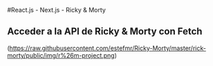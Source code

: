 #React.js - Next.js - Ricky & Morty

## Acceder a la API de Ricky & Morty con Fetch

(https://raw.githubusercontent.com/estefmr/Ricky-Morty/master/rick-morty/public/img/r%26m-project.png)
